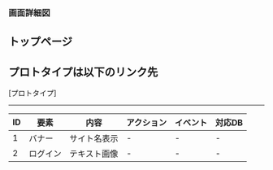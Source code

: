 ### 画面詳細図
## トップページ
## プロトタイプは以下のリンク先
[プロトタイプ]

*****

| ID | 要素 | 内容 | アクション | イベント | 対応DB |
|----|-----|------|------------|----------|--------|
|1   |バナー|サイト名表示|-    |-         |-       |
|2   |ログイン|テキスト画像|-    |-       |-       |   
